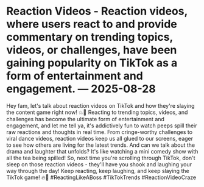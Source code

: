 # Reaction Videos - Reaction videos, where users react to and provide commentary on trending topics, videos, or challenges, have been gaining popularity on TikTok as a form of entertainment and engagement. — 2025-08-28

Hey fam, let's talk about reaction videos on TikTok and how they're slaying the content game right now! 💥🎥 Reacting to trending topics, videos, and challenges has become the ultimate form of entertainment and engagement, and let me tell ya, it's addictively fun to watch peeps spill their raw reactions and thoughts in real time. From cringe-worthy challenges to viral dance videos, reaction videos keep us all glued to our screens, eager to see how others are living for the latest trends. And can we talk about the drama and laughter that unfolds? It's like watching a mini comedy show with all the tea being spilled! So, next time you're scrolling through TikTok, don't sleep on those reaction videos - they'll have you shook and laughing your way through the day! Keep reacting, keep laughing, and keep slaying the TikTok game! 🔥💃 #ReactingLikeABoss #TikTokTrends #ReactionVideoCraze